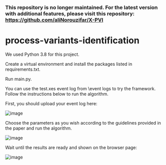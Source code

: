 ### This repository is no longer maintained. For the latest version with additional features, please visit this repository: https://github.com/aliNorouzifar/X-PVI



# process-variants-identification

We used Python 3.8 for this project.

Create a virtual environment and install the packages listed in requirements.txt.

Run main.py.

You can use the test.xes event log from \event logs to try the framework. Follow the instructions below to run the algorithm.

First, you should upload your event log here:

![image](https://github.com/aliNorouzifar/process-variants-identification/assets/81296367/277f836a-27c4-4e1e-9f5c-34c2756979d8)


Choose the parameters as you wish according to the guidelines provided in the paper and run the algorithm.

![image](https://github.com/aliNorouzifar/process-variants-identification/assets/81296367/965205c0-b20a-4f1c-85ab-e16a3d75edc3)


Wait until the results are ready and shown on the browser page:

![image](https://github.com/aliNorouzifar/process-variants-identification/assets/81296367/60135f4c-d878-4e5c-895d-e68be2c029fa)








